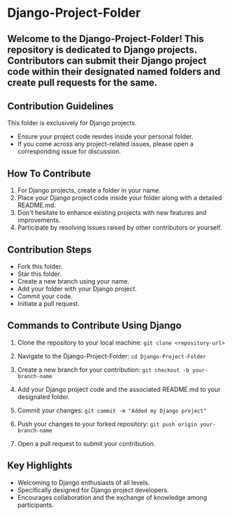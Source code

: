 # Django-Project-Folder
## Welcome to the Django-Project-Folder! This repository is dedicated to Django projects. Contributors can submit their Django project code within their designated named folders and create pull requests for the same.
## Contribution Guidelines
This folder is exclusively for Django projects.
- Ensure your project code resides inside your personal folder.
- If you come across any project-related issues, please open a corresponding issue for discussion.
## How To Contribute
1. For Django projects, create a folder in your name.
2. Place your Django project code inside your folder along with a detailed README.md.
3. Don't hesitate to enhance existing projects with new features and improvements.
4. Participate by resolving issues raised by other contributors or yourself.
## Contribution Steps
- Fork this folder.
- Star this folder.
- Create a new branch using your name.
- Add your folder with your Django project.
- Commit your code.
- Initiate a pull request.
## Commands to Contribute Using Django
1. Clone the repository to your local machine:
``git clone <repository-url>``

2. Navigate to the Django-Project-Folder:
``cd Django-Project-Folder``

3. Create a new branch for your contribution:
``git checkout -b your-branch-name``

4. Add your Django project code and the associated README.md to your designated folder.

5. Commit your changes:
``git commit -m "Added my Django project"``

6. Push your changes to your forked repository:
``git push origin your-branch-name``

7. Open a pull request to submit your contribution.

## Key Highlights
- Welcoming to Django enthusiasts of all levels.
- Specifically designed for Django project developers.
- Encourages collaboration and the exchange of knowledge among participants.
